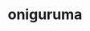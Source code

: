 ---
title: "oniguruma"
layout: cache
categories: [package, develop]
meta: {"versions": ["6.9.4"], "compilers": ["gcc@7.5.0"]}
spec_files: 
 - spec-0.json
spec_names:
 - 'oniguruma@6.9.4%gcc@7.5.0 arch=linux-ubuntu18.04-x86_64'
---